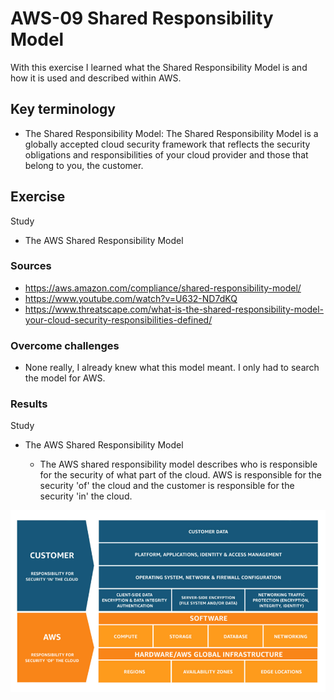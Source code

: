# AWS-09 Shared Responsibility Model 
With this exercise I learned what the Shared Responsibility Model is and how it is used and described within AWS. 

## Key terminology
- The Shared Responsibility Model: The Shared Responsibility Model is a globally accepted cloud security framework that reflects the security obligations and responsibilities of your cloud provider and those that belong to you, the customer.

## Exercise
Study

- The AWS Shared Responsibility Model

### Sources
- https://aws.amazon.com/compliance/shared-responsibility-model/
- https://www.youtube.com/watch?v=U632-ND7dKQ 
- https://www.threatscape.com/what-is-the-shared-responsibility-model-your-cloud-security-responsibilities-defined/

### Overcome challenges
- None really, I already knew what this model meant. I only had to search the model for AWS. 

### Results
Study

- The AWS Shared Responsibility Model

    - The AWS shared responsibility model describes who is responsible for the security of what part of the cloud. AWS is responsible for the security 'of' the cloud and the customer is responsible for the security 'in' the cloud.  


![AWS-09](../00_includes/AWS09-1.png)






